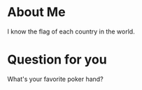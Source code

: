 # About Me
I know the flag of each country in the world. 

# Question for you 
What's your favorite poker hand?